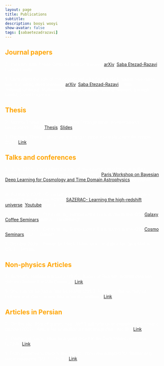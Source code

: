 ```yaml
---
layout: page
title: Publications
subtitle: 
description: booyi wooyi
show-avatar: false
tags: [sabaetezadrazavi]
---
```



<style>{color:White;}</style>
 
<style>H1{color:White;}</style>
<style>H2{color:White;}</style>
<style>H3{color:White;}</style>
<style>p{color:White;}</style>


## <span style="color:orange"> Journal papers </span>

   
2- Paradox with Phase Coupled Interferometers: [arXiv](https://arxiv.org/abs/2305.14241),
[Saba Etezad-Razavi](https://orcid.org/0000-0001-7542-8915), Lucien Hardy

1- Unraveling the role of the cosmic velocity field in dark matter halo mass function using deep learning: [arXiv](https://arxiv.org/abs/2112.14743), 
[Saba Etezad-Razavi](https://orcid.org/0000-0001-7542-8915), Erfan Abbasgholinejad, Mohammad-Hadi Sotoudeh, Farbod Hassani, Sadegh Raeisi, Shant Baghram


## <span style="color:orange"> Thesis </span> 

2- Master Thesis - Gravity-Mediated Entanglement: an operational perspective - PSI - [Thesis](https://drive.google.com/file/d/1INS5vYLbau4n2yRk1p7tj2mG9bXZw_D2/view?usp=sharing), [Slides](https://drive.google.com/file/d/1dNzHa9Cm5iZc_LqhIMH8_mMAhV2fhhzc/view?usp=sharing)

1- Bachelor Thesis - Machine learning in large-scale structure formation - SUT  - [Link]()


## <span style="color:orange"> Talks and conferences </span>

5- June 2022 - Unraveling the role of the cosmic velocity field in dark matter halo mass function using deep learning: [Paris Workshop on Bayesian Deep Learning for Cosmology and Time Domain Astrophysics](https://indico.in2p3.fr/event/26887/contributions/111747/) (Université Paris Cité - Paris)

4- February 2022 - Constraining IGM's temperature fluctuations between redshift 3 and 4 using XQ100: [SAZERAC- Learning the high-redshift universe](http://sazerac-conference.org/SIPS2122/3.html), [Youtube](https://www.youtube.com/watch?v=BFwia93NuAc) (min 31 to 46)

3- October 2021 - Constraining Temperature fluctuations in the IGM: [Galaxy Coffee Seminars](https://www2.mpia-hd.mpg.de/GC/GCwiki/) (MPIA - Heidelberg)

2- October 2021 - Constraining Temperature fluctuations in the IGM: [Cosmo Seminars](http://physics.sharif.edu/~cosmology/) (SUT - Online)

1- October 2020 - Primordial Black Holes as a candidate for Dark Matter (SUT - Tehran)


## <span style="color:orange"> Non-physics Articles </span>

2- Scientific realism in history (2021): Traces of Realism-Instrumentalism debates before the 15th Century - [Link](https://docs.google.com/document/d/1ZhkaS0UaXGLXVZG6onUmAAep1eP72Cid/edit?usp=sharing&ouid=107307546049479376372&rtpof=true&sd=true)

1- One cannot be just a little bit realist (2017): A note on the journey of Putnam and Van Frassen into scientific realism - [Link](https://docs.google.com/document/d/1kit9QH-gS0_EXK2YhMU88lRN3fs6241v/edit?usp=sharing&ouid=107307546049479376372&rtpof=true&sd=true)


## <span style="color:orange"> Articles in Persian </span>

3- On the shoulder of giants: how JWST will help us to complete the cosmic puzzle (2022)- Article for Shabahang trade magazine - No 19 - [Link]()

2- Primordial Black Holes as a candidate for the Dark Matter: A review (2020)- [Link](https://drive.google.com/file/d/11icV0AeNbdv6Em0-goNTvX-j3kfPG1Qz/view?usp=sharing)

1- From particles to blackholes (2018)- Interview adopted for Shabahang trade magazine (SUT) - No 11 - [Link](https://spssa.ir/wp-content/uploads/2021/11/11.pdf)


